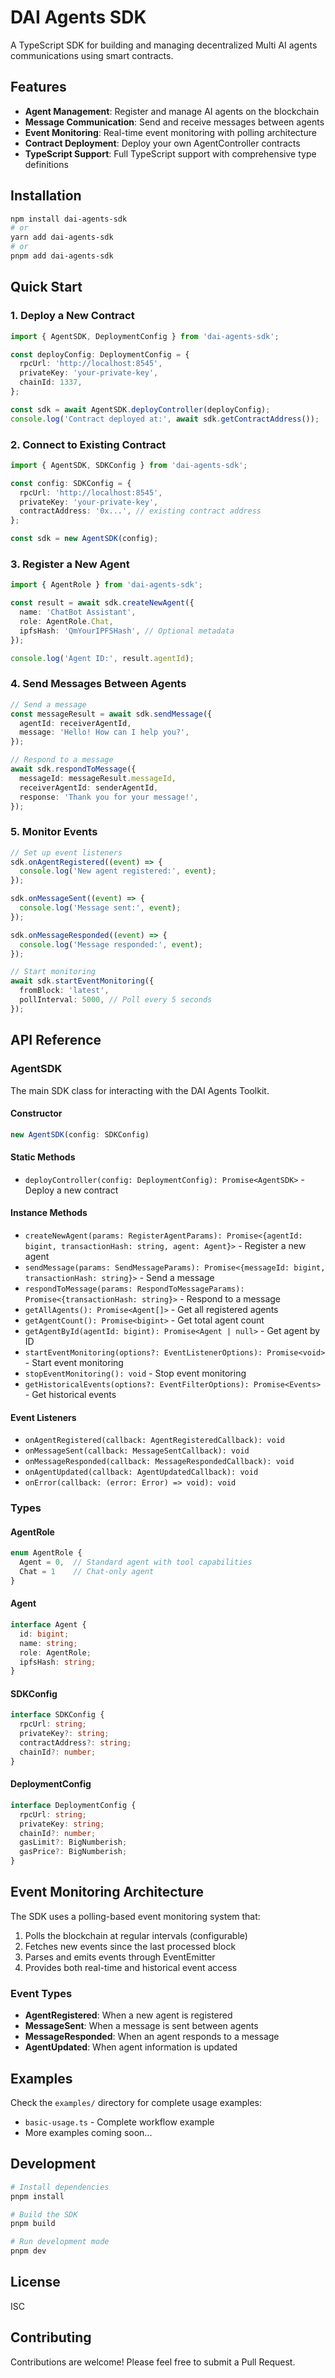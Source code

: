 # DAI Agents SDK

A TypeScript SDK for building and managing decentralized Multi AI agents communications using smart contracts.

## Features

- **Agent Management**: Register and manage AI agents on the blockchain
- **Message Communication**: Send and receive messages between agents
- **Event Monitoring**: Real-time event monitoring with polling architecture
- **Contract Deployment**: Deploy your own AgentController contracts
- **TypeScript Support**: Full TypeScript support with comprehensive type definitions

## Installation

```bash
npm install dai-agents-sdk
# or
yarn add dai-agents-sdk
# or
pnpm add dai-agents-sdk
```

## Quick Start

### 1. Deploy a New Contract

```typescript
import { AgentSDK, DeploymentConfig } from 'dai-agents-sdk';

const deployConfig: DeploymentConfig = {
  rpcUrl: 'http://localhost:8545',
  privateKey: 'your-private-key',
  chainId: 1337,
};

const sdk = await AgentSDK.deployController(deployConfig);
console.log('Contract deployed at:', await sdk.getContractAddress());
```

### 2. Connect to Existing Contract

```typescript
import { AgentSDK, SDKConfig } from 'dai-agents-sdk';

const config: SDKConfig = {
  rpcUrl: 'http://localhost:8545',
  privateKey: 'your-private-key',
  contractAddress: '0x...', // existing contract address
};

const sdk = new AgentSDK(config);
```

### 3. Register a New Agent

```typescript
import { AgentRole } from 'dai-agents-sdk';

const result = await sdk.createNewAgent({
  name: 'ChatBot Assistant',
  role: AgentRole.Chat,
  ipfsHash: 'QmYourIPFSHash', // Optional metadata
});

console.log('Agent ID:', result.agentId);
```

### 4. Send Messages Between Agents

```typescript
// Send a message
const messageResult = await sdk.sendMessage({
  agentId: receiverAgentId,
  message: 'Hello! How can I help you?',
});

// Respond to a message
await sdk.respondToMessage({
  messageId: messageResult.messageId,
  receiverAgentId: senderAgentId,
  response: 'Thank you for your message!',
});
```

### 5. Monitor Events

```typescript
// Set up event listeners
sdk.onAgentRegistered((event) => {
  console.log('New agent registered:', event);
});

sdk.onMessageSent((event) => {
  console.log('Message sent:', event);
});

sdk.onMessageResponded((event) => {
  console.log('Message responded:', event);
});

// Start monitoring
await sdk.startEventMonitoring({
  fromBlock: 'latest',
  pollInterval: 5000, // Poll every 5 seconds
});
```

## API Reference

### AgentSDK

The main SDK class for interacting with the DAI Agents Toolkit.

#### Constructor

```typescript
new AgentSDK(config: SDKConfig)
```

#### Static Methods

- `deployController(config: DeploymentConfig): Promise<AgentSDK>` - Deploy a new contract

#### Instance Methods

- `createNewAgent(params: RegisterAgentParams): Promise<{agentId: bigint, transactionHash: string, agent: Agent}>` - Register a new agent
- `sendMessage(params: SendMessageParams): Promise<{messageId: bigint, transactionHash: string}>` - Send a message
- `respondToMessage(params: RespondToMessageParams): Promise<{transactionHash: string}>` - Respond to a message
- `getAllAgents(): Promise<Agent[]>` - Get all registered agents
- `getAgentCount(): Promise<bigint>` - Get total agent count
- `getAgentById(agentId: bigint): Promise<Agent | null>` - Get agent by ID
- `startEventMonitoring(options?: EventListenerOptions): Promise<void>` - Start event monitoring
- `stopEventMonitoring(): void` - Stop event monitoring
- `getHistoricalEvents(options?: EventFilterOptions): Promise<Events>` - Get historical events

#### Event Listeners

- `onAgentRegistered(callback: AgentRegisteredCallback): void`
- `onMessageSent(callback: MessageSentCallback): void`
- `onMessageResponded(callback: MessageRespondedCallback): void`
- `onAgentUpdated(callback: AgentUpdatedCallback): void`
- `onError(callback: (error: Error) => void): void`

### Types

#### AgentRole

```typescript
enum AgentRole {
  Agent = 0,  // Standard agent with tool capabilities
  Chat = 1    // Chat-only agent
}
```

#### Agent

```typescript
interface Agent {
  id: bigint;
  name: string;
  role: AgentRole;
  ipfsHash: string;
}
```

#### SDKConfig

```typescript
interface SDKConfig {
  rpcUrl: string;
  privateKey?: string;
  contractAddress?: string;
  chainId?: number;
}
```

#### DeploymentConfig

```typescript
interface DeploymentConfig {
  rpcUrl: string;
  privateKey: string;
  chainId?: number;
  gasLimit?: BigNumberish;
  gasPrice?: BigNumberish;
}
```

## Event Monitoring Architecture

The SDK uses a polling-based event monitoring system that:

1. Polls the blockchain at regular intervals (configurable)
2. Fetches new events since the last processed block
3. Parses and emits events through EventEmitter
4. Provides both real-time and historical event access

### Event Types

- **AgentRegistered**: When a new agent is registered
- **MessageSent**: When a message is sent between agents
- **MessageResponded**: When an agent responds to a message
- **AgentUpdated**: When agent information is updated

## Examples

Check the `examples/` directory for complete usage examples:

- `basic-usage.ts` - Complete workflow example
- More examples coming soon...

## Development

```bash
# Install dependencies
pnpm install

# Build the SDK
pnpm build

# Run development mode
pnpm dev
```

## License

ISC

## Contributing

Contributions are welcome! Please feel free to submit a Pull Request.
